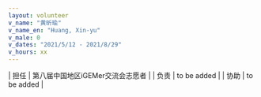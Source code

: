 ```yaml
---
layout: volunteer
v_name: "黄昕瑜"
v_name_en: "Huang, Xin-yu"
v_male: 0
v_dates: "2021/5/12 - 2021/8/29"
v_hours: xx
---
```



| 担任 | 第八届中国地区iGEMer交流会志愿者 |
| 负责 | to be added |
| 协助 | to be added |